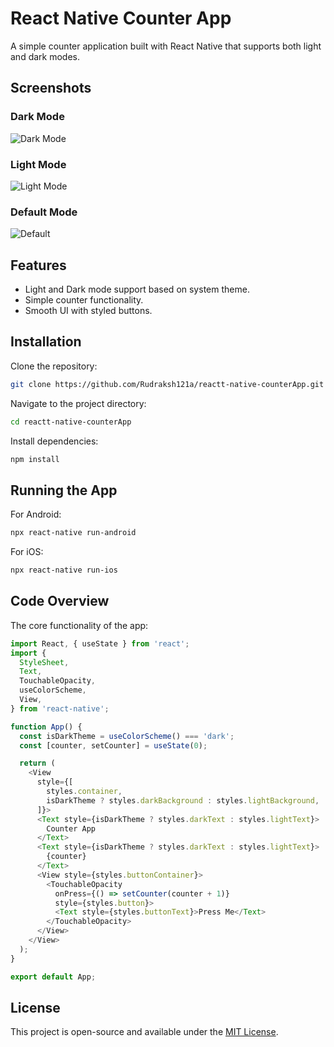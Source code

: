# React Native Counter App

A simple counter application built with React Native that supports both light and dark modes.

## Screenshots

### Dark Mode
![Dark Mode](https://github.com/Rudraksh121a/reactt-native-counterApp/blob/main/github_image/counter_dark.jpg)

### Light Mode
![Light Mode](https://github.com/Rudraksh121a/reactt-native-counterApp/blob/main/github_image/counter_light.jpg)

### Default Mode
![Default](https://github.com/Rudraksh121a/reactt-native-counterApp/blob/main/github_image/counter.jpg)

## Features
- Light and Dark mode support based on system theme.
- Simple counter functionality.
- Smooth UI with styled buttons.

## Installation

Clone the repository:
```sh
git clone https://github.com/Rudraksh121a/reactt-native-counterApp.git
```

Navigate to the project directory:
```sh
cd reactt-native-counterApp
```

Install dependencies:
```sh
npm install
```

## Running the App

For Android:
```sh
npx react-native run-android
```

For iOS:
```sh
npx react-native run-ios
```

## Code Overview

The core functionality of the app:

```javascript
import React, { useState } from 'react';
import {
  StyleSheet,
  Text,
  TouchableOpacity,
  useColorScheme,
  View,
} from 'react-native';

function App() {
  const isDarkTheme = useColorScheme() === 'dark';
  const [counter, setCounter] = useState(0);

  return (
    <View
      style={[
        styles.container,
        isDarkTheme ? styles.darkBackground : styles.lightBackground,
      ]}>
      <Text style={isDarkTheme ? styles.darkText : styles.lightText}>
        Counter App
      </Text>
      <Text style={isDarkTheme ? styles.darkText : styles.lightText}>
        {counter}
      </Text>
      <View style={styles.buttonContainer}>
        <TouchableOpacity
          onPress={() => setCounter(counter + 1)}
          style={styles.button}>
          <Text style={styles.buttonText}>Press Me</Text>
        </TouchableOpacity>
      </View>
    </View>
  );
}

export default App;
```

## License

This project is open-source and available under the [MIT License](LICENSE).
